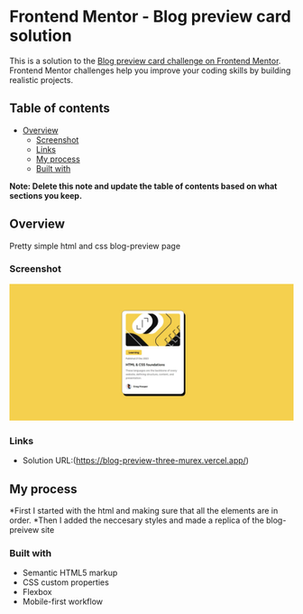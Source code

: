 # Frontend Mentor - Blog preview card solution

This is a solution to the [Blog preview card challenge on Frontend Mentor](https://www.frontendmentor.io/challenges/blog-preview-card-ckPaj01IcS). Frontend Mentor challenges help you improve your coding skills by building realistic projects. 

## Table of contents

- [Overview](#overview)
  - [Screenshot](#screenshot)
  - [Links](#links)
  - [My process](#my-process)
  - [Built with](#built-with)

**Note: Delete this note and update the table of contents based on what sections you keep.**

## Overview
Pretty simple html and css blog-preview page

### Screenshot

![Screeshot of the page](Screenshot_8-10-2024_20214_127.0.0.1-1.jpeg)

### Links

- Solution URL:(https://blog-preview-three-murex.vercel.app/)

## My process
*First I started with the html and making sure that all the elements are in order.
*Then I added the neccesary styles and made a replica of the blog-preivew site
### Built with

- Semantic HTML5 markup
- CSS custom properties
- Flexbox
- Mobile-first workflow






